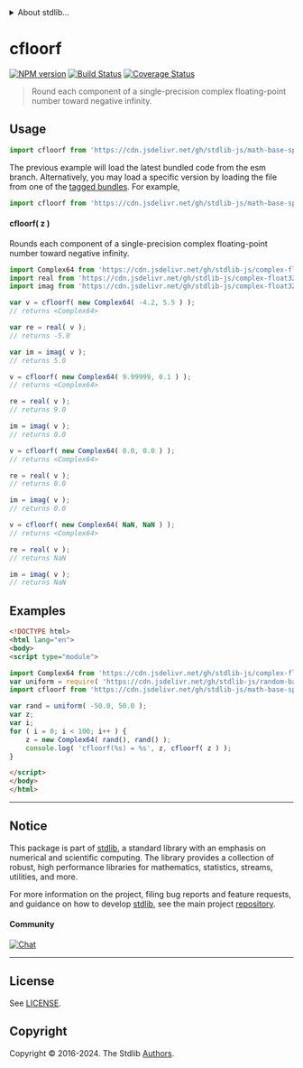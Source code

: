 <!--

@license Apache-2.0

Copyright (c) 2024 The Stdlib Authors.

Licensed under the Apache License, Version 2.0 (the "License");
you may not use this file except in compliance with the License.
You may obtain a copy of the License at

   http://www.apache.org/licenses/LICENSE-2.0

Unless required by applicable law or agreed to in writing, software
distributed under the License is distributed on an "AS IS" BASIS,
WITHOUT WARRANTIES OR CONDITIONS OF ANY KIND, either express or implied.
See the License for the specific language governing permissions and
limitations under the License.

-->


<details>
  <summary>
    About stdlib...
  </summary>
  <p>We believe in a future in which the web is a preferred environment for numerical computation. To help realize this future, we've built stdlib. stdlib is a standard library, with an emphasis on numerical and scientific computation, written in JavaScript (and C) for execution in browsers and in Node.js.</p>
  <p>The library is fully decomposable, being architected in such a way that you can swap out and mix and match APIs and functionality to cater to your exact preferences and use cases.</p>
  <p>When you use stdlib, you can be absolutely certain that you are using the most thorough, rigorous, well-written, studied, documented, tested, measured, and high-quality code out there.</p>
  <p>To join us in bringing numerical computing to the web, get started by checking us out on <a href="https://github.com/stdlib-js/stdlib">GitHub</a>, and please consider <a href="https://opencollective.com/stdlib">financially supporting stdlib</a>. We greatly appreciate your continued support!</p>
</details>

# cfloorf

[![NPM version][npm-image]][npm-url] [![Build Status][test-image]][test-url] [![Coverage Status][coverage-image]][coverage-url] <!-- [![dependencies][dependencies-image]][dependencies-url] -->

> Round each component of a single-precision complex floating-point number toward negative infinity.



<section class="usage">

## Usage

```javascript
import cfloorf from 'https://cdn.jsdelivr.net/gh/stdlib-js/math-base-special-cfloorf@esm/index.mjs';
```
The previous example will load the latest bundled code from the esm branch. Alternatively, you may load a specific version by loading the file from one of the [tagged bundles](https://github.com/stdlib-js/math-base-special-cfloorf/tags). For example,

```javascript
import cfloorf from 'https://cdn.jsdelivr.net/gh/stdlib-js/math-base-special-cfloorf@v0.0.0-esm/index.mjs';
```

#### cfloorf( z )

Rounds each component of a single-precision complex floating-point number toward negative infinity.

```javascript
import Complex64 from 'https://cdn.jsdelivr.net/gh/stdlib-js/complex-float32-ctor@esm/index.mjs';
import real from 'https://cdn.jsdelivr.net/gh/stdlib-js/complex-float32-real@esm/index.mjs';
import imag from 'https://cdn.jsdelivr.net/gh/stdlib-js/complex-float32-imag@esm/index.mjs';

var v = cfloorf( new Complex64( -4.2, 5.5 ) );
// returns <Complex64>

var re = real( v );
// returns -5.0

var im = imag( v );
// returns 5.0

v = cfloorf( new Complex64( 9.99999, 0.1 ) );
// returns <Complex64>

re = real( v );
// returns 9.0

im = imag( v );
// returns 0.0

v = cfloorf( new Complex64( 0.0, 0.0 ) );
// returns <Complex64>

re = real( v );
// returns 0.0

im = imag( v );
// returns 0.0

v = cfloorf( new Complex64( NaN, NaN ) );
// returns <Complex64>

re = real( v );
// returns NaN

im = imag( v );
// returns NaN
```

</section>

<!-- /.usage -->

<section class="examples">

## Examples

<!-- eslint no-undef: "error" -->

```html
<!DOCTYPE html>
<html lang="en">
<body>
<script type="module">

import Complex64 from 'https://cdn.jsdelivr.net/gh/stdlib-js/complex-float32-ctor@esm/index.mjs';
var uniform = require( 'https://cdn.jsdelivr.net/gh/stdlib-js/random-base-uniform' ).factory;
import cfloorf from 'https://cdn.jsdelivr.net/gh/stdlib-js/math-base-special-cfloorf@esm/index.mjs';

var rand = uniform( -50.0, 50.0 );
var z;
var i;
for ( i = 0; i < 100; i++ ) {
    z = new Complex64( rand(), rand() );
    console.log( 'cfloorf(%s) = %s', z, cfloorf( z ) );
}

</script>
</body>
</html>
```

</section>

<!-- /.examples -->

<!-- C interface documentation. -->



<!-- Section for related `stdlib` packages. Do not manually edit this section, as it is automatically populated. -->

<section class="related">

</section>

<!-- /.related -->

<!-- Section for all links. Make sure to keep an empty line after the `section` element and another before the `/section` close. -->


<section class="main-repo" >

* * *

## Notice

This package is part of [stdlib][stdlib], a standard library with an emphasis on numerical and scientific computing. The library provides a collection of robust, high performance libraries for mathematics, statistics, streams, utilities, and more.

For more information on the project, filing bug reports and feature requests, and guidance on how to develop [stdlib][stdlib], see the main project [repository][stdlib].

#### Community

[![Chat][chat-image]][chat-url]

---

## License

See [LICENSE][stdlib-license].


## Copyright

Copyright &copy; 2016-2024. The Stdlib [Authors][stdlib-authors].

</section>

<!-- /.stdlib -->

<!-- Section for all links. Make sure to keep an empty line after the `section` element and another before the `/section` close. -->

<section class="links">

[npm-image]: http://img.shields.io/npm/v/@stdlib/math-base-special-cfloorf.svg
[npm-url]: https://npmjs.org/package/@stdlib/math-base-special-cfloorf

[test-image]: https://github.com/stdlib-js/math-base-special-cfloorf/actions/workflows/test.yml/badge.svg?branch=main
[test-url]: https://github.com/stdlib-js/math-base-special-cfloorf/actions/workflows/test.yml?query=branch:main

[coverage-image]: https://img.shields.io/codecov/c/github/stdlib-js/math-base-special-cfloorf/main.svg
[coverage-url]: https://codecov.io/github/stdlib-js/math-base-special-cfloorf?branch=main

<!--

[dependencies-image]: https://img.shields.io/david/stdlib-js/math-base-special-cfloorf.svg
[dependencies-url]: https://david-dm.org/stdlib-js/math-base-special-cfloorf/main

-->

[chat-image]: https://img.shields.io/gitter/room/stdlib-js/stdlib.svg
[chat-url]: https://app.gitter.im/#/room/#stdlib-js_stdlib:gitter.im

[stdlib]: https://github.com/stdlib-js/stdlib

[stdlib-authors]: https://github.com/stdlib-js/stdlib/graphs/contributors

[umd]: https://github.com/umdjs/umd
[es-module]: https://developer.mozilla.org/en-US/docs/Web/JavaScript/Guide/Modules

[deno-url]: https://github.com/stdlib-js/math-base-special-cfloorf/tree/deno
[deno-readme]: https://github.com/stdlib-js/math-base-special-cfloorf/blob/deno/README.md
[umd-url]: https://github.com/stdlib-js/math-base-special-cfloorf/tree/umd
[umd-readme]: https://github.com/stdlib-js/math-base-special-cfloorf/blob/umd/README.md
[esm-url]: https://github.com/stdlib-js/math-base-special-cfloorf/tree/esm
[esm-readme]: https://github.com/stdlib-js/math-base-special-cfloorf/blob/esm/README.md
[branches-url]: https://github.com/stdlib-js/math-base-special-cfloorf/blob/main/branches.md

[stdlib-license]: https://raw.githubusercontent.com/stdlib-js/math-base-special-cfloorf/main/LICENSE

<!-- <related-links> -->

<!-- </related-links> -->

</section>

<!-- /.links -->
